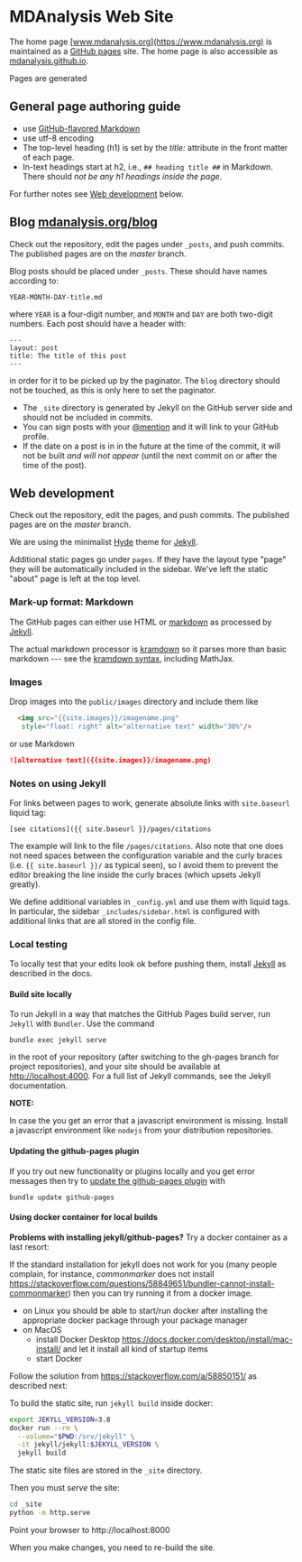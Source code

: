 # MDAnalysis Web Site #

The home page [www.mdanalysis.org](https://www.mdanalysis.org) is maintained as
a [GitHub pages](https://pages.github.com) site. The home page is also
accessible as [mdanalysis.github.io](https://mdanalysis.github.io).

Pages are generated 

## General page authoring guide ##

- use [GitHub-flavored Markdown](https://github.github.com/gfm/)
- use utf-8 encoding
- The top-level heading (h1) is set by the *title:* attribute in the
  front matter of each page.
- In-text headings start at h2, i.e., `## heading title ##` in
  Markdown. There should *not be any h1 headings inside the page*.
  
For further notes see [Web development](#web-development) below.


## Blog [mdanalysis.org/blog](https://www.mdanalysis.org/blog) ##

Check out the repository, edit the pages under `_posts`, and push
commits. The published pages are on the *master* branch.

Blog posts should be placed under `_posts`. These should have names
according to:

    YEAR-MONTH-DAY-title.md

where `YEAR` is a four-digit number, and `MONTH` and `DAY` are both two-digit
numbers. Each post should have a header with:

    ---
    layout: post
    title: The title of this post
    ---

in order for it to be picked up by the paginator. The `blog` directory should
not be touched, as this is only here to set the paginator.

* The `_site` directory is generated by Jekyll on the GitHub server side and
  should not be included in commits.
* You can sign posts with your
  [@mention](https://help.github.com/articles/mentions-on-github-pages/)
  and it will link to your GitHub profile.
* If the date on a post is in in the future at the time of the commit,
  it will not be built *and will not appear* (until the next commit on
  or after the time of the post).


## Web development ##

Check out the repository, edit the pages, and push commits. The
published pages are on the *master* branch.

We are using the minimalist [Hyde](https://github.com/poole/hyde) theme for
[Jekyll](https://help.github.com/articles/using-jekyll-with-pages/).

Additional static pages go under `pages`. If they have the layout type "page"
they will be automatically included in the sidebar. We've left the static
"about" page is left at the top level.


### Mark-up format: Markdown ###

The GitHub pages can either use HTML or
[markdown](http://daringfireball.net/projects/markdown/) as processed by
[Jekyll](https://help.github.com/articles/using-jekyll-with-pages/).

The actual markdown processor is
[kramdown](http://kramdown.gettalong.org) so it parses more than basic
markdown --- see the
[kramdown syntax](http://kramdown.gettalong.org/syntax.html),
including MathJax.

### Images ###

Drop images into the `public/images` directory and include them like

```html
  <img src="{{site.images}}/imagename.png"
   style="float: right" alt="alternative text" width="30%"/>
   ```

or use Markdown
```markdown
![alternative text]({{site.images}}/imagename.png)
```


### Notes on using Jekyll ###

For links between pages to work, generate absolute links with `site.baseurl`
liquid tag:

```
[see citations]({{ site.baseurl }}/pages/citations
```

The example will link to the file `/pages/citations`. Also note that one does
not need spaces between the configuration variable and the curly braces (i.e.
`{{ site.baseurl }}/` as typical seen), so I avoid them to prevent the editor
breaking the line inside the curly braces (which upsets Jekyll greatly).

We define additional variables in `_config.yml` and use them with liquid tags.
In particular, the sidebar `_includes/sidebar.html` is configured with
additional links that are all stored in the config file.


### Local testing ###

To locally test that your edits look ok before pushing them, install
[Jekyll](https://help.github.com/articles/using-jekyll-with-pages/) as
described in the docs.

#### Build site locally ####

To run Jekyll in a way that matches the GitHub Pages build server, run `Jekyll`
with `Bundler`. Use the command

    bundle exec jekyll serve

in the root of your repository (after switching to the gh-pages branch for
project repositories), and your site should be available at
<http://localhost:4000>. For a full list of Jekyll commands, see the Jekyll
documentation.

**NOTE:**

In case the you get an error that a javascript environment is missing. Install a
javascript environment like `nodejs` from your distribution repositories.

#### Updating the github-pages plugin ####

If you try out new functionality or plugins locally and you get error
messages then try to
[update the github-pages plugin](https://help.github.com/articles/setting-up-your-pages-site-locally-with-jekyll/#keeping-your-site-up-to-date-with-the-github-pages-gem)
with


    bundle update github-pages


#### Using docker container for local builds ####

**Problems with installing jekyll/github-pages?** Try a docker
container as a last resort:

If the standard installation for jekyll does not work for you (many
people complain, for instance, *commonmarker* does not install
https://stackoverflow.com/questions/58849651/bundler-cannot-install-commonmarker)
then you can try running it from a docker image.

* on Linux you should be able to start/run docker after installing the
  appropriate docker package through your package manager
* on MacOS
  - install Docker Desktop
    https://docs.docker.com/desktop/install/mac-install/ and let it
    install all kind of startup items
  - start Docker

Follow the solution from https://stackoverflow.com/a/58850151/ as
described next:


To build the static site, run `jekyll build` inside docker:
```bash
export JEKYLL_VERSION=3.8
docker run --rm \
  --volume="$PWD:/srv/jekyll" \
  -it jekyll/jekyll:$JEKYLL_VERSION \
  jekyll build
```
The static site files are stored in the `_site` directory.

Then you must *serve* the site:
```bash
cd _site
python -m http.serve
```

Point your browser to http://localhost:8000

When you make changes, you need to re-build the site.

	
